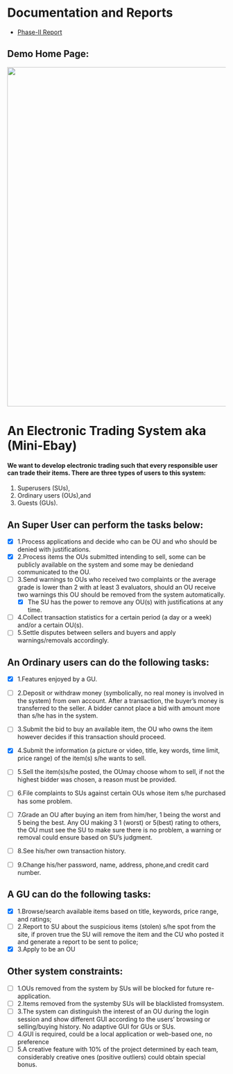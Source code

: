 # Documentation and Reports
* [Phase-II Report](https://github.com/deepankarck2/Mini-Ebay-Project/files/10088725/X_chakraborty_phase_II.pdf)
## Demo Home Page:

<img src="https://user-images.githubusercontent.com/52084764/203933545-c9dfdf72-c5ba-44d6-8ec3-76c1e9452b17.png" height=780px width=710px>


# An Electronic Trading System aka (Mini-Ebay)
#### We want to develop electronic trading such that every responsible user can trade their items. There are three types of users to this system: 
1. Superusers (SUs), 
2. Ordinary users (OUs),and 
3. Guests (GUs).

## An Super User can perform the tasks below:

- [X] 1.Process applications and decide who can be OU and who should be denied with justifications.
- [X] 2.Process items the OUs submitted intending to sell, some can be publicly available on the system and some may be deniedand communicated to the OU.
- [ ] 3.Send warnings to OUs who received two complaints or the average grade is lower than 2 with at least 3 evaluators, should an OU receive two warnings this OU should be removed from the system automatically.
  - [X] The SU has the power to remove any OU(s) with justifications at any time.
- [ ] 4.Collect transaction statistics for a certain period (a day or a week) and/or a certain OU(s). 
- [ ] 5.Settle disputes between sellers and buyers and apply warnings/removals accordingly.

## An Ordinary users can do the following tasks:
- [X] 1.Features enjoyed by a GU.
- [ ] 2.Deposit or withdraw money (symbolically, no real money is involved in the system) from own account. After a transaction, the buyer’s money is transferred to the seller. A bidder cannot place a bid with amount more than s/he has in the system.
- [ ] 3.Submit the bid to buy an available item, the OU who owns the item however decides if this transaction should proceed.
- [X] 4.Submit the information (a picture or video, title, key words, time limit, price range) of the item(s) s/he wants to sell. 
- [ ] 5.Sell the item(s)s/he posted, the OUmay choose whom to sell, if not the highest bidder was chosen, a reason must be provided.
- [ ] 6.File complaints to SUs against certain OUs whose item s/he purchased has some problem.
- [ ] 7.Grade an OU after buying an item from him/her, 1 being the worst and 5 being the best. Any OU making 3 1 (worst) or 5(best) rating to others, the OU must see the SU to make sure there is no problem, a warning or removal could ensure based on SU’s judgment.
- [ ] 8.See his/her own transaction history.
- [ ] 9.Change his/her password, name, address, phone,and credit card number.


## A GU can do the following tasks:
- [X] 1.Browse/search available items based on title, keywords, price range, and ratings; 
- [ ] 2.Report to SU about the suspicious items (stolen) s/he spot from the site, if proven true the SU will remove the item and the CU who posted it and generate a report to be sent to police;
- [X] 3.Apply to be an OU

## Other system constraints:

- [ ] 1.OUs removed from the system by SUs will be blocked for future re-application.
- [ ] 2.Items removed from the systemby SUs will be blacklisted fromsystem.
- [ ] 3.The system can distinguish the interest of an OU during the login session and show different GUI according to the users’ browsing or selling/buying history. No adaptive GUI for GUs or SUs.
- [ ] 4.GUI is required, could be a local application or web-based one, no preference
- [ ] 5.A creative feature with 10% of the project determined by each team, considerably creative ones (positive outliers) could obtain special bonus.
